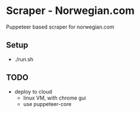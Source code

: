 # Scraper - Norwegian.com

Puppeteer based scraper for norwegian.com

## Setup

- ./run.sh

## TODO

- deploy to cloud
  - linux VM, with chrome gui
  - use puppeteer-core

